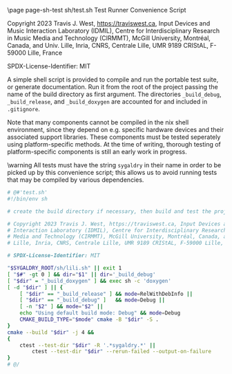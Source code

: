 \page page-sh-test sh/test.sh Test Runner Convenience Script

Copyright 2023 Travis J. West, https://traviswest.ca, Input Devices and Music
Interaction Laboratory (IDMIL), Centre for Interdisciplinary Research in Music
Media and Technology (CIRMMT), McGill University, Montréal, Canada, and Univ.
Lille, Inria, CNRS, Centrale Lille, UMR 9189 CRIStAL, F-59000 Lille, France

SPDX-License-Identifier: MIT

A simple shell script is provided to compile and run the portable test suite,
or generate documentation. Run it from the root of the project passing the name
of the build directory as first argument. The directories `_build_debug`,
`_build_release`, and `_build_doxygen` are accounted for and included in
`.gitignore`.

Note that many components cannot be compiled in the nix shell environment,
since they depend on e.g. specific hardware devices and their associated
support libraries. These components must be tested seperately using
platform-specific methods. At the time of writing, thorough testing of
platform-specific components is still an early work in progress.

\warning All tests must have the string `sygaldry` in their name in order to be
picked up by this convenience script; this allows us to avoid running tests
that may be compiled by various dependencies.

```sh
# @#'test.sh'
#!/bin/env sh

# create the build directory if necessary, then build and test the project

# Copyright 2023 Travis J. West, https://traviswest.ca, Input Devices and Music
# Interaction Laboratory (IDMIL), Centre for Interdisciplinary Research in Music
# Media and Technology (CIRMMT), McGill University, Montréal, Canada, and Univ.
# Lille, Inria, CNRS, Centrale Lille, UMR 9189 CRIStAL, F-59000 Lille, France

# SPDX-License-Identifier: MIT

"$SYGALDRY_ROOT/sh/lili.sh" || exit 1
[ "$#" -gt 0 ] && dir="$1" || dir='_build_debug'
[ "$dir" = "_build_doxygen" ] && exec sh -c 'doxygen'
[ -d "$dir" ] || {
    [ "$dir" == "_build_release" ] && mode=RelWithDebInfo ||
    [ "$dir" == "_build_debug" ]   && mode=Debug ||
    [ -n "$2" ] && mode="$2" ||
    echo "Using default build mode: Debug" && mode=Debug
    CMAKE_BUILD_TYPE="$mode" cmake -B "$dir" -S .
}
cmake --build "$dir" -j 4 &&
{
    ctest --test-dir "$dir" -R '.*sygaldry.*' ||
        ctest --test-dir "$dir" --rerun-failed --output-on-failure
}
# @/
```

